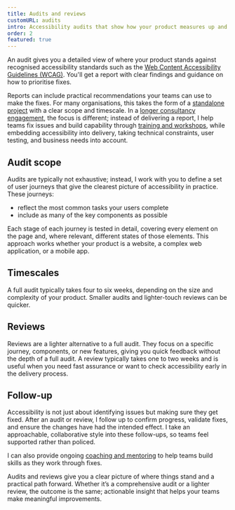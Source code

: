 ```yaml
---
title: Audits and reviews
customURL: audits
intro: Accessibility audits that show how your product measures up and what to prioritise for the biggest impact.
order: 2
featured: true
---
```


An audit gives you a detailed view of where your product stands against recognised accessibility standards such as the [Web Content Accessibility Guidelines (WCAG)](https://www.w3.org/TR/wcag/). You'll get a report with clear findings and guidance on how to prioritise fixes.

Reports can include practical recommendations your teams can use to make the fixes. For many organisations, this takes the form of a [standalone project](/approaches/projects) with a clear scope and timescale. In a [longer consultancy engagement](/approaches/consultancy), the focus is different; instead of delivering a report, I help teams fix issues and build capability through [training and workshops](/services/training), while embedding accessibility into delivery, taking technical constraints, user testing, and business needs into account.


## Audit scope

Audits are typically not exhaustive; instead, I work with you to define a set of user journeys that give the clearest picture of accessibility in practice. These journeys:

- reflect the most common tasks your users complete
- include as many of the key components as possible

Each stage of each journey is tested in detail, covering every element on the page and, where relevant, different states of those elements. This approach works whether your product is a website, a complex web application, or a mobile app.


## Timescales

A full audit typically takes four to six weeks, depending on the size and complexity of your product. Smaller audits and lighter-touch reviews can be quicker.


## Reviews

Reviews are a lighter alternative to a full audit. They focus on a specific journey, components, or new features, giving you quick feedback without the depth of a full audit. A review typically takes one to two weeks and is useful when you need fast assurance or want to check accessibility early in the delivery process.


## Follow-up

Accessibility is not just about identifying issues but making sure they get fixed. After an audit or review, I follow up to confirm progress, validate fixes, and ensure the changes have had the intended effect. I take an approachable, collaborative style into these follow-ups, so teams feel supported rather than policed.

I can also provide ongoing [coaching and mentoring](/services/coaching) to help teams build skills as they work through fixes.

Audits and reviews give you a clear picture of where things stand and a practical path forward. Whether it’s a comprehensive audit or a lighter review, the outcome is the same; actionable insight that helps your teams make meaningful improvements.
